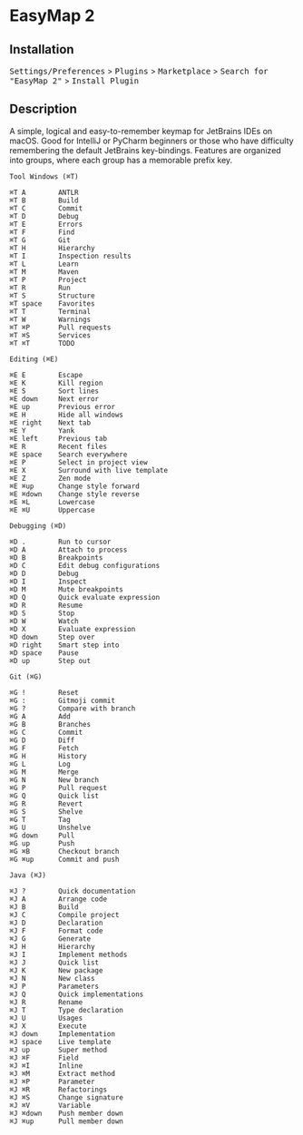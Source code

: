 
# EasyMap 2

## Installation

<kbd>Settings/Preferences</kbd> > <kbd>Plugins</kbd> > <kbd>Marketplace</kbd> > <kbd>Search for "EasyMap 2"</kbd> >
<kbd>Install Plugin</kbd>

## Description

A simple, logical and easy-to-remember keymap for JetBrains IDEs on macOS. Good for IntelliJ or PyCharm beginners or those who have
difficulty remembering the default JetBrains key-bindings. Features are organized into groups, where each group has a memorable prefix key.

    Tool Windows (⌘T)

    ⌘T A        ANTLR
    ⌘T B        Build
    ⌘T C        Commit
    ⌘T D        Debug
    ⌘T E        Errors
    ⌘T F        Find
    ⌘T G        Git
    ⌘T H        Hierarchy
    ⌘T I        Inspection results
    ⌘T L        Learn
    ⌘T M        Maven
    ⌘T P        Project
    ⌘T R        Run
    ⌘T S        Structure
    ⌘T space    Favorites
    ⌘T T        Terminal
    ⌘T W        Warnings
    ⌘T ⌘P       Pull requests
    ⌘T ⌘S       Services
    ⌘T ⌘T       TODO

    Editing (⌘E)

    ⌘E E        Escape
    ⌘E K        Kill region
    ⌘E S        Sort lines
    ⌘E down     Next error
    ⌘E up       Previous error
    ⌘E H        Hide all windows
    ⌘E right    Next tab
    ⌘E Y        Yank
    ⌘E left     Previous tab
    ⌘E R        Recent files
    ⌘E space    Search everywhere
    ⌘E P        Select in project view
    ⌘E X        Surround with live template
    ⌘E Z        Zen mode
    ⌘E ⌘up      Change style forward
    ⌘E ⌘down    Change style reverse
    ⌘E ⌘L       Lowercase
    ⌘E ⌘U       Uppercase

    Debugging (⌘D)

    ⌘D .        Run to cursor
    ⌘D A        Attach to process
    ⌘D B        Breakpoints
    ⌘D C        Edit debug configurations
    ⌘D D        Debug
    ⌘D I        Inspect
    ⌘D M        Mute breakpoints
    ⌘D Q        Quick evaluate expression
    ⌘D R        Resume
    ⌘D S        Stop
    ⌘D W        Watch
    ⌘D X        Evaluate expression
    ⌘D down     Step over
    ⌘D right    Smart step into
    ⌘D space    Pause
    ⌘D up       Step out

    Git (⌘G)

    ⌘G !        Reset
    ⌘G :        Gitmoji commit
    ⌘G ?        Compare with branch
    ⌘G A        Add
    ⌘G B        Branches
    ⌘G C        Commit
    ⌘G D        Diff
    ⌘G F        Fetch
    ⌘G H        History
    ⌘G L        Log
    ⌘G M        Merge
    ⌘G N        New branch
    ⌘G P        Pull request
    ⌘G Q        Quick list
    ⌘G R        Revert
    ⌘G S        Shelve
    ⌘G T        Tag
    ⌘G U        Unshelve
    ⌘G down     Pull
    ⌘G up       Push
    ⌘G ⌘B       Checkout branch
    ⌘G ⌘up      Commit and push

    Java (⌘J)

    ⌘J ?        Quick documentation
    ⌘J A        Arrange code
    ⌘J B        Build
    ⌘J C        Compile project
    ⌘J D        Declaration
    ⌘J F        Format code
    ⌘J G        Generate
    ⌘J H        Hierarchy
    ⌘J I        Implement methods
    ⌘J J        Quick list
    ⌘J K        New package
    ⌘J N        New class
    ⌘J P        Parameters
    ⌘J Q        Quick implementations
    ⌘J R        Rename
    ⌘J T        Type declaration
    ⌘J U        Usages
    ⌘J X        Execute
    ⌘J down     Implementation
    ⌘J space    Live template
    ⌘J up       Super method
    ⌘J ⌘F       Field
    ⌘J ⌘I       Inline
    ⌘J ⌘M       Extract method
    ⌘J ⌘P       Parameter
    ⌘J ⌘R       Refactorings
    ⌘J ⌘S       Change signature
    ⌘J ⌘V       Variable
    ⌘J ⌘down    Push member down
    ⌘J ⌘up      Pull member down
